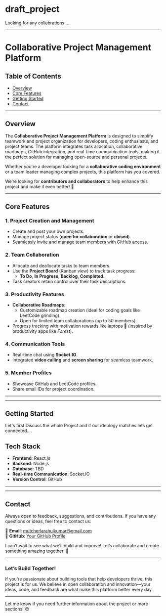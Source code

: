 # draft_project
Looking for any collabrations ....

---

# **Collaborative Project Management Platform**

## **Table of Contents**
- [Overview](#overview)  
- [Core Features](#core-features)   
- [Getting Started](#getting-started)
- [Contact](#contact)  

---

## **Overview**
The **Collaborative Project Management Platform** is designed to simplify teamwork and project organization for developers, coding enthusiasts, and project teams. The platform integrates task allocation, collaborative roadmaps, GitHub integration, and real-time communication tools, making it the perfect solution for managing open-source and personal projects.  

Whether you're a developer looking for a **collaborative coding environment** or a team leader managing complex projects, this platform has you covered.

We’re looking for **contributors and collaborators** to help enhance this project and make it even better! 🚀  

---

## **Core Features**

### **1. Project Creation and Management**  
- Create and post your own projects.  
- Manage project status (**open for collaboration** or **closed**).  
- Seamlessly invite and manage team members with GitHub access.  

### **2. Team Collaboration**  
- Allocate and deallocate tasks to team members.  
- Use the **Project Board** (Kanban view) to track task progress:  
  - **To Do**, **In Progress**, **Backlog**, **Completed**.  
- Task creators retain control over their task descriptions.

### **3. Productivity Features**  
- **Collaborative Roadmaps**:  
  - Customizable roadmap creation (ideal for coding goals like LeetCode grinding).  
  - Open for limited team collaborations (up to 50 members).  
- Progress tracking with motivation rewards like laptops 🎯 (inspired by productivity apps like *Forest*).

### **4. Communication Tools**  
- Real-time chat using **Socket.IO**.  
- Integrated **video calling** and **screen sharing** for seamless teamwork.  

### **5. Member Profiles**  
- Showcase GitHub and LeetCode profiles.  
- Share email IDs for project coordination.  

---


---

## **Getting Started**

Let's first Discuss the whole Project and if our ideology matches lets get connected....

## **Tech Stack**

- **Frontend**: React.js  
- **Backend**: Node.js  
- **Database**: TBD 
- **Real-time Communication**: Socket.IO  
- **Version Control**: GitHub  

---


---

## **Contact**

Always open to feedback, suggestions, and contributions. If you have any questions or ideas, feel free to contact us:  

📧 **Email**: mutcherlarahulkumar@gmail.com  
🔗 **GitHub**: [Your GitHub Profile](https://github.com/mutcherlarahulkumar)  

I can’t wait to see what we’ll build and improve! Let’s collaborate and create something amazing together. 🚀  

---

### **Let’s Build Together!**  
If you're passionate about building tools that help developers thrive, this project is for us. We believe in open collaboration and innovation—your ideas, code, and feedback are what make this platform better every day.  


--- 

Let me know if you need further information about the project or more sections! 😊

